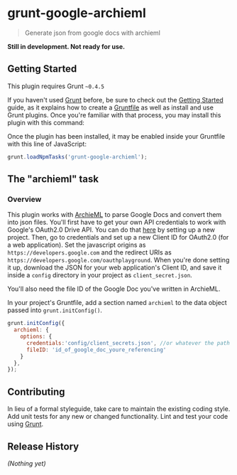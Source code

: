 # grunt-google-archieml

> Generate json from google docs with archieml

**Still in development. Not ready for use.**

## Getting Started
This plugin requires Grunt `~0.4.5`

If you haven't used [Grunt](http://gruntjs.com/) before, be sure to check out the [Getting Started](http://gruntjs.com/getting-started) guide, as it explains how to create a [Gruntfile](http://gruntjs.com/sample-gruntfile) as well as install and use Grunt plugins. Once you're familiar with that process, you may install this plugin with this command:


Once the plugin has been installed, it may be enabled inside your Gruntfile with this line of JavaScript:

```js
grunt.loadNpmTasks('grunt-google-archieml');
```

## The "archieml" task

### Overview

This plugin works with [ArchieML](http://archieml.org/) to parse Google Docs and convert them into json files. You'll first have to get your own API credentials to work with Google's OAuth2.0 Drive API. You can do that [here](https://console.developers.google.com/flows/enableapi?apiid=drive) by setting up a new project. Then, go to credentials and set up a new Client ID for OAuth2.0 (for a web application). Set the javascript origins as `https://developers.google.com` and the redirect URIs as `https://developers.google.com/oauthplayground`. When you're done setting it up, download the JSON for your web application's Client ID, and save it inside a `config` directory in your project as `client_secret.json`.

You'll also need the file ID of the Google Doc you've written in ArchieML.


In your project's Gruntfile, add a section named `archieml` to the data object passed into `grunt.initConfig()`.

```js
grunt.initConfig({
  archieml: {
    options: {
      credentials:'config/client_secrets.json', //or whatever the path is to your google api client secrets
      fileID: 'id_of_google_doc_youre_referencing'
    }
  },
});
```


## Contributing
In lieu of a formal styleguide, take care to maintain the existing coding style. Add unit tests for any new or changed functionality. Lint and test your code using [Grunt](http://gruntjs.com/).

## Release History
_(Nothing yet)_
